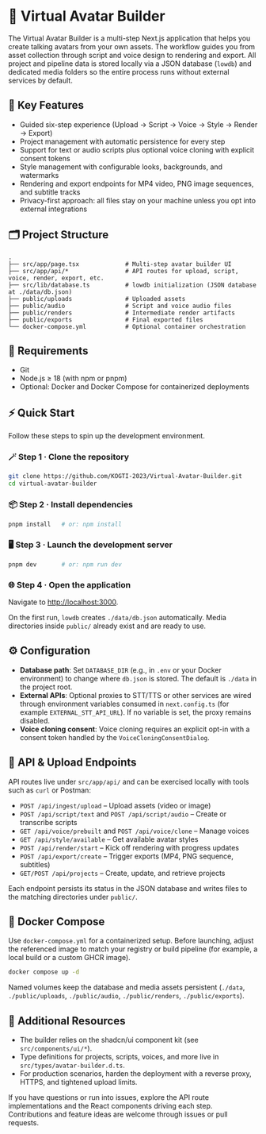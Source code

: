 # 🧠 Virtual Avatar Builder

The Virtual Avatar Builder is a multi-step Next.js application that helps you create talking avatars from your own assets. The workflow guides you from asset collection through script and voice design to rendering and export. All project and pipeline data is stored locally via a JSON database (`lowdb`) and dedicated media folders so the entire process runs without external services by default.

## 🚀 Key Features

- Guided six-step experience (Upload → Script → Voice → Style → Render → Export)
- Project management with automatic persistence for every step
- Support for text or audio scripts plus optional voice cloning with explicit consent tokens
- Style management with configurable looks, backgrounds, and watermarks
- Rendering and export endpoints for MP4 video, PNG image sequences, and subtitle tracks
- Privacy-first approach: all files stay on your machine unless you opt into external integrations

## 🗂️ Project Structure
```
.
├── src/app/page.tsx             # Multi-step avatar builder UI
├── src/app/api/*                # API routes for upload, script, voice, render, export, etc.
├── src/lib/database.ts          # lowdb initialization (JSON database at ./data/db.json)
├── public/uploads               # Uploaded assets
├── public/audio                 # Script and voice audio files
├── public/renders               # Intermediate render artifacts
├── public/exports               # Final exported files
└── docker-compose.yml           # Optional container orchestration
```

## 🧰 Requirements

- Git
- Node.js ≥ 18 (with npm or pnpm)
- Optional: Docker and Docker Compose for containerized deployments

## ⚡ Quick Start

Follow these steps to spin up the development environment.

### 🪄 Step 1 · Clone the repository
```bash
git clone https://github.com/KOGTI-2023/Virtual-Avatar-Builder.git
cd virtual-avatar-builder
```

### 📦 Step 2 · Install dependencies
```bash
pnpm install   # or: npm install
```

### 🖥️ Step 3 · Launch the development server
```bash
pnpm dev       # or: npm run dev
```

### 🌐 Step 4 · Open the application
Navigate to [http://localhost:3000](http://localhost:3000).

On the first run, `lowdb` creates `./data/db.json` automatically. Media directories inside `public/` already exist and are ready to use.

## ⚙️ Configuration

- **Database path**: Set `DATABASE_DIR` (e.g., in `.env` or your Docker environment) to change where `db.json` is stored. The default is `./data` in the project root.
- **External APIs**: Optional proxies to STT/TTS or other services are wired through environment variables consumed in `next.config.ts` (for example `EXTERNAL_STT_API_URL`). If no variable is set, the proxy remains disabled.
- **Voice cloning consent**: Voice cloning requires an explicit opt-in with a consent token handled by the `VoiceCloningConsentDialog`.

## 🔌 API & Upload Endpoints

API routes live under `src/app/api/` and can be exercised locally with tools such as `curl` or Postman:
- `POST /api/ingest/upload` – Upload assets (video or image)
- `POST /api/script/text` and `POST /api/script/audio` – Create or transcribe scripts
- `GET /api/voice/prebuilt` and `POST /api/voice/clone` – Manage voices
- `GET /api/style/available` – Get available avatar styles
- `POST /api/render/start` – Kick off rendering with progress updates
- `POST /api/export/create` – Trigger exports (MP4, PNG sequence, subtitles)
- `GET/POST /api/projects` – Create, update, and retrieve projects

Each endpoint persists its status in the JSON database and writes files to the matching directories under `public/`.

## 🐳 Docker Compose

Use `docker-compose.yml` for a containerized setup. Before launching, adjust the referenced image to match your registry or build pipeline (for example, a local build or a custom GHCR image).

```bash
docker compose up -d
```

Named volumes keep the database and media assets persistent (`./data`, `./public/uploads`, `./public/audio`, `./public/renders`, `./public/exports`).

## 🧭 Additional Resources

- The builder relies on the shadcn/ui component kit (see `src/components/ui/*`).
- Type definitions for projects, scripts, voices, and more live in `src/types/avatar-builder.d.ts`.
- For production scenarios, harden the deployment with a reverse proxy, HTTPS, and tightened upload limits.

If you have questions or run into issues, explore the API route implementations and the React components driving each step. Contributions and feature ideas are welcome through issues or pull requests.
